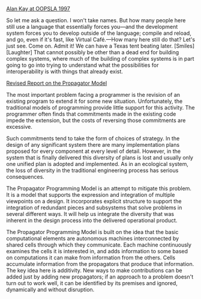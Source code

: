 [Alan Kay at OOPSLA 1997](http://www.youtube.com/watch?v=oKg1hTOQXoY&t=45m54s)  

So let me ask a question. I won't take names. But how many people here still use a language that essentially forces you—and the development system forces you to develop outside of the language; compile and reload, and go, even if it's fast, like Virtual Café.—How many here still do that? Let's just see. Come on. Admit it! We can have a Texas tent beating later. [Smiles] [Laughter] That cannot possibly be other than a dead end for building complex systems, where much of the building of complex systems is in part going to go into trying to understand what the possibilities for interoperability is with things that already exist.

[Revised Report on the Propagator Model](https://groups.csail.mit.edu/mac/users/gjs/propagators/)  

The most important problem facing a programmer is the revision of an existing program to extend it for some new situation. Unfortunately, the traditional models of programming provide little support for this activity. The programmer often finds that commitments made in the existing code impede the extension, but the costs of reversing those commitments are excessive.

Such commitments tend to take the form of choices of strategy. In the design of any significant system there are many implementation plans proposed for every component at every level of detail. However, in the system that is finally delivered this diversity of plans is lost and usually only one unified plan is adopted and implemented. As in an ecological system, the loss of diversity in the traditional engineering process has serious consequences.

The Propagator Programming Model is an attempt to mitigate this problem. It is a model that supports the expression and integration of multiple viewpoints on a design. It incorporates explicit structure to support the integration of redundant pieces and subsystems that solve problems in several different ways. It will help us integrate the diversity that was inherent in the design process into the delivered operational product.

The Propagator Programming Model is built on the idea that the basic computational elements are autonomous machines interconnected by shared cells through which they communicate. Each machine continuously examines the cells it is interested in, and adds information to some based on computations it can make from information from the others. Cells accumulate information from the propagators that produce that information. The key idea here is additivity. New ways to make contributions can be added just by adding new propagators; if an approach to a problem doesn't turn out to work well, it can be identified by its premises and ignored, dynamically and without disruption.

